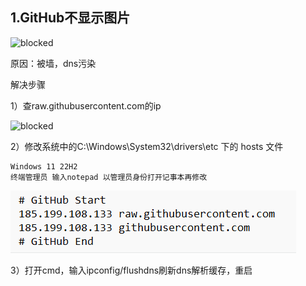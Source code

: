 ## 1.GitHub不显示图片

![blocked](./Pictures/墙.png)

原因：被墙，dns污染

解决步骤
    
1）查raw.githubusercontent.com的ip

![blocked](./Pictures/查ip.png)

2）修改系统中的C:\Windows\System32\drivers\etc 下的 hosts 文件

    Windows 11 22H2
    终端管理员 输入notepad 以管理员身份打开记事本再修改

![hosts](./Pictures/修改host.png)

3）打开cmd，输入ipconfig/flushdns刷新dns解析缓存，重启


    
